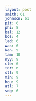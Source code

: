 ```yaml
---
layout: post
smith: 61
johnson: 61
pit: 6
phi: 8
bal: 12
bos: 4
lad: 6
was: 6
kan: 9
tam: 10
nyy: 9
cle: 6
tor: 6
stl: 9
min: 9
hou: 9
atl: 7
sdg: 6
---
```

